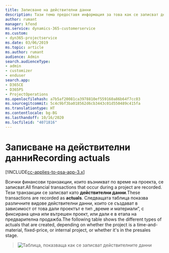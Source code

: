 ```yaml
---
title: Записване на действителни данни
description: Тази тема предоставя информация за това как се записват действителните данни.
author: rumant
manager: kfend
ms.service: dynamics-365-customerservice
ms.custom:
- dyn365-projectservice
ms.date: 03/06/2019
ms.topic: article
ms.author: rumant
audience: Admin
search.audienceType:
- admin
- customizer
- enduser
search.app:
- D365CE
- D365PS
- ProjectOperations
ms.openlocfilehash: a7b5af20081ca3978810ef559160a86b64f7cc03
ms.sourcegitcommit: 5c4c9bf3ba018562d6cb3443c01d550489c415fa
ms.translationtype: HT
ms.contentlocale: bg-BG
ms.lasthandoff: 10/16/2020
ms.locfileid: "4071816"
---
```

# <a name="recording-actuals"></a><span data-ttu-id="27452-103">Записване на действителни данни</span><span class="sxs-lookup"><span data-stu-id="27452-103">Recording actuals</span></span> 

[!INCLUDE[cc-applies-to-psa-app-3.x](../includes/cc-applies-to-psa-app-3x.md)]

<span data-ttu-id="27452-104">Всички финансови транзакции, които възникват по време на проекта, се записват.</span><span class="sxs-lookup"><span data-stu-id="27452-104">All financial transactions that occur during a project are recorded.</span></span> <span data-ttu-id="27452-105">Тези транзакции се записват като **действителни данни**.</span><span class="sxs-lookup"><span data-stu-id="27452-105">These transactions are recorded as **actuals**.</span></span> <span data-ttu-id="27452-106">Следващата таблица показва различните видове действителни данни, които се създават в зависимост от това дали проектът е тип „време и материали“, с фиксирана цена или вътрешен проект, или дали е в етапа на предварителна продажба.</span><span class="sxs-lookup"><span data-stu-id="27452-106">The following table shows the different types of actuals that are created, depending on whether the project is a time-and-material, fixed-price, or internal project, or whether it's in the presales stage.</span></span>

> ![Таблица, показваща как се записват действителните данни](media/advanced-table2.png)
